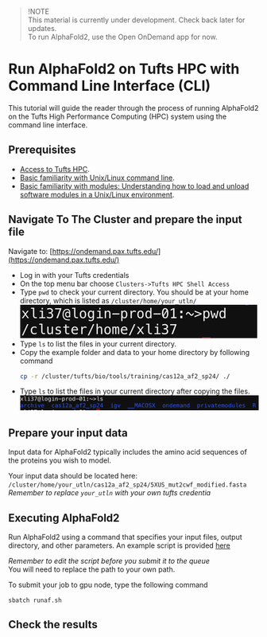 
> !NOTE         
> This material is currently under development. Check back later for updates.    
> To run AlphaFold2, use the Open OnDemand app for now.  







# Run AlphaFold2 on Tufts HPC with Command Line Interface (CLI)     
This tutorial will guide the reader through the process of running AlphaFold2 on the Tufts High Performance Computing (HPC) system using the command line interface.


## Prerequisites
- [Access to Tufts HPC](https://tufts.qualtrics.com/jfe/form/SV_5bUmpFT0IXeyEfj).
- [Basic familiarity with Unix/Linux command line](https://it.tufts.edu/file/introduction-basic-linux).
- [Basic familiarity with modules: Understanding how to load and unload software modules in a Unix/Linux environment](https://tufts.app.box.com/v/Pax-User-Guide). 



## Navigate To The Cluster and prepare the input file 
Navigate to: [https://ondemand.pax.tufts.edu/](https://ondemand.pax.tufts.edu/)

- Log in with your Tufts credentials
- On the top menu bar choose `Clusters->Tufts HPC Shell Access`     
- Type `pwd` to check your current directory. You should be at your home directory, which is listed as `/cluster/home/your_utln/`
![](images/cluster_screenshot_homepath.png) 
- Type `ls` to list the files in your current directory.      
- Copy the example folder and data to your home directory by following command           
    ```bash
    cp -r /cluster/tufts/bio/tools/training/cas12a_af2_sp24/ ./ 
    ```
- Type `ls` to list the files in your current directory after copying the files.       
    ![](images/cluster_screenshot_homedir.png)



## Prepare your input data          
Input data for AlphaFold2 typically includes the amino acid sequences of the proteins you wish to model.    

Your input data should be located here: `/cluster/home/your_utln/cas12a_af2_sp24/5XUS_mut2cwf_modified.fasta`    
*Remember to replace `your_utln` with your own tufts credentia*


## Executing AlphaFold2     
Run AlphaFold2 using a command that specifies your input files, output directory, and other parameters. An example script is provided [here]()     

*Remember to edit the script before you submit it to the queue*    
You will need to replace the path to your own path.

To submit your job to gpu node, type the following command     
```
sbatch runaf.sh 
```

## Check the results      
